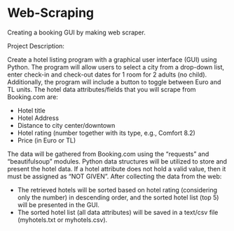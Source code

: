 # Web-Scraping
Creating a booking GUI by making web scraper.



Project Description:

Create a hotel listing program with a graphical user interface (GUI) using Python. The program will allow users to select a city from a drop-down list, enter check-in and check-out dates for 1 room for 2 adults (no child). Additionally, the program will include a button to toggle between Euro and TL units. The hotel data attributes/fields that you will scrape from Booking.com are:  

- Hotel title 
- Hotel Address 
- Distance to city center/downtown 
- Hotel rating (number together with its type, e.g., Comfort 8.2) 
- Price (in Euro or TL)

The data will be gathered from Booking.com using the “requests” and “beautifulsoup” modules. Python data structures will be utilized to store and present the hotel data. If a hotel attribute does not hold a valid value, then it must be assigned as “NOT GIVEN”. After collecting the data from the web:  
- The retrieved hotels will be sorted based on hotel rating (considering only the number) in descending order, and the sorted hotel list (top 5) will be presented in the GUI.
- The sorted hotel list (all data attributes) will be saved in a text/csv file (myhotels.txt or myhotels.csv).

